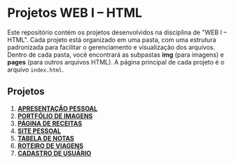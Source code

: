 # Projetos WEB I – HTML

Este repositório contém os projetos desenvolvidos na disciplina de "WEB I – HTML". Cada projeto está organizado em uma pasta, com uma estrutura padronizada para facilitar o gerenciamento e visualização dos arquivos. Dentro de cada pasta, você encontrará as subpastas **img** (para imagens) e **pages** (para outros arquivos HTML). A página principal de cada projeto é o arquivo `index.html`.

## Projetos

1. **[APRESENTAÇÃO PESSOAL](APRESENTAÇÃO%20PESSOAL)**
2. **[PORTFÓLIO DE IMAGENS](PORTFÓLIO%20DE%20IMAGENS)**
3. **[PÁGINA DE RECEITAS](PÁGINA%20DE%20RECEITAS)**
4. **[SITE PESSOAL](SITE%20PESSOAL)**
5. **[TABELA DE NOTAS](TABELA%20DE%20NOTAS)**
6. **[ROTEIRO DE VIAGENS](ROTEIRO%20DE%20VIAGENS)**
7. **[CADASTRO DE USUÁRIO](CADASTRO%20DE%20USUÁRIO)**
